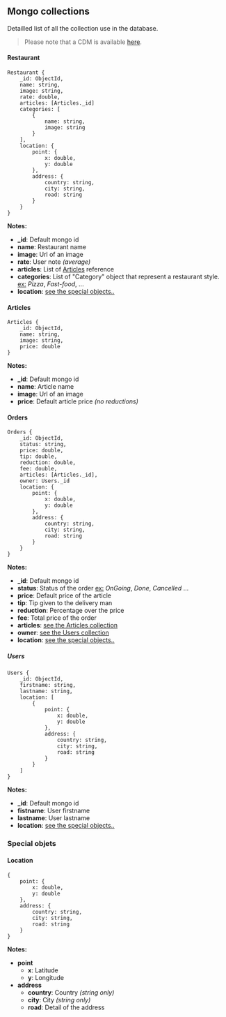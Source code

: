 ## Mongo collections

Detailled list of all the collection use in the database.

> Please note that a CDM is available [here](./CDM.md).

#### Restaurant
```mongodb
Restaurant {
	_id: ObjectId,
	name: string,
	image: string,
    rate: double,
	articles: [Articles._id]
	categories: [ 
		{
			name: string,
			image: string
		}
	],	
	location: {
		point: {
			x: double,
			y: double
		},
		address: {
			country: string,	
			city: string,
			road: string
		}
	}
}
```
**Notes:**

- **_id**: Default mongo id
- **name**: Restaurant name
- **image**: Url of an image
- **rate**: User note *(average)*
- **articles**: List of [Articles](#####Articles) reference
- **categories**: List of "Category" object that represent a restaurant style. <u>ex:</u> 
*Pizza*, *Fast-food*, ...
- **location**: [see the special objects..](####Location)

#### Articles
```mongodb
Articles {
	_id: ObjectId,
	name: string,
	image: string,
	price: double
}
```
**Notes:**

- **_id**: Default mongo id
- **name**: Article name
- **image**: Url of an image
- **price**: Default article price *(no reductions)*

#### Orders
```mongodb
Orders {
	_id: ObjectId,
	status: string,
	price: double,
    tip: double,
	reduction: double,
	fee: double,
	articles: [Articles._id],
	owner: Users._id
	location: {
		point: {
			x: double,
			y: double
		},
		address: {
			country: string,	
			city: string,
			road: string
		}
	}
}
```
**Notes:**

- **_id**: Default mongo id
- **status**: Status of the order <u>ex:</u> *OnGoing*, *Done*, *Cancelled* ...
- **price**: Default price of the article
- **tip**: Tip given to the delivery man
- **reduction**: Percentage over the price
- **fee**: Total price of the order
- **articles**: [see the Articles collection](####Articles)
- **owner**: [see the Users collection](####Users)
- **location**: [see the special objects..](####Location)

##### Users
```mongodb
Users {
	_id: ObjectId,
	firstname: string,
	lastname: string,
	location: [
		{
			point: {
				x: double,
				y: double
			},
			address: {
				country: string,	
				city: string,
				road: string
			}
		}
	]	
}
```
**Notes:**

- **_id**: Default mongo id
- **fistname**: User firstname
- **lastname**: User lastname
- **location**: [see the special objects..](####Location)

### Special objets

#### Location
```mongodb
{
	point: {
		x: double,
		y: double
	},
	address: {
		country: string,	
		city: string,
		road: string
	}
}
```
**Notes:**

- **point**
    * **x**: Latitude
    * **y**: Longitude
- **address**
    * **country**: Country *(string only)*
    * **city**: City *(string only)*
    * **road**: Detail of the address